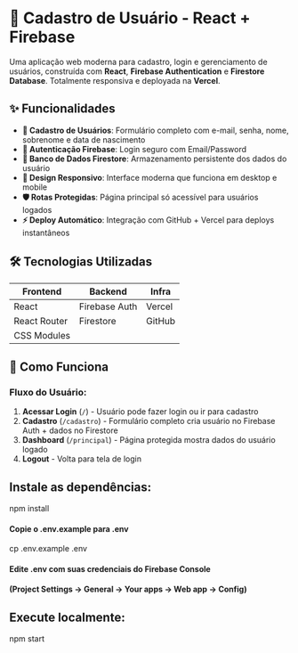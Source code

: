 # 🚀 Cadastro de Usuário - React + Firebase

Uma aplicação web moderna para cadastro, login e gerenciamento de usuários, construída com **React**, **Firebase Authentication** e **Firestore Database**. Totalmente responsiva e deployada na **Vercel**.

## ✨ Funcionalidades

- **📝 Cadastro de Usuários**: Formulário completo com e-mail, senha, nome, sobrenome e data de nascimento
- **🔐 Autenticação Firebase**: Login seguro com Email/Password
- **💾 Banco de Dados Firestore**: Armazenamento persistente dos dados do usuário
- **📱 Design Responsivo**: Interface moderna que funciona em desktop e mobile
- **🛡️ Rotas Protegidas**: Página principal só acessível para usuários logados
- **⚡ Deploy Automático**: Integração com GitHub + Vercel para deploys instantâneos

## 🛠️ Tecnologias Utilizadas

| Frontend | Backend | Infra |
|----------|---------|-------|
| React  | Firebase Auth | Vercel |
| React Router | Firestore | GitHub |
| CSS Modules | | |

## 🎯 Como Funciona

### **Fluxo do Usuário:**
1. **Acessar Login** (`/`) - Usuário pode fazer login ou ir para cadastro
2. **Cadastro** (`/cadastro`) - Formulário completo cria usuário no Firebase Auth + dados no Firestore
3. **Dashboard** (`/principal`) - Página protegida mostra dados do usuário logado
4. **Logout** - Volta para tela de login

## Instale as dependências:

npm install

#### Copie o .env.example para .env
cp .env.example .env

#### Edite .env com suas credenciais do Firebase Console
#### (Project Settings → General → Your apps → Web app → Config)


## Execute localmente:

npm start
